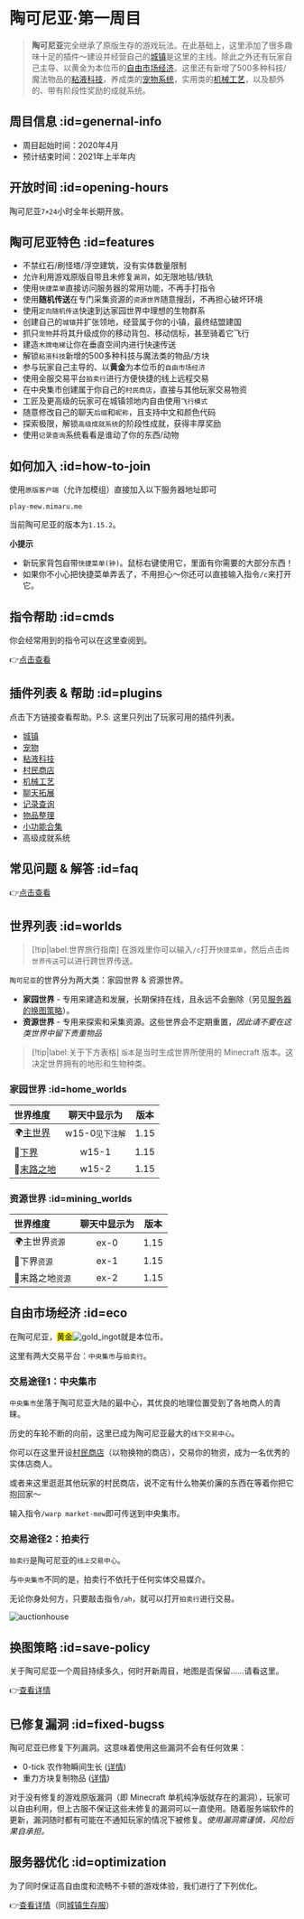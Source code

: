 # 陶可尼亚·第一周目

> **陶可尼亚**完全继承了原版生存的游戏玩法。在此基础上，这里添加了很多趣味十足的插件～建设并经营自己的[城镇](/plugins/towny.md)是这里的主线。除此之外还有玩家自己主导、以黄金为本位币的[自由市场经济](#eco)。这里还有新增了500多种科技/魔法物品的[粘液科技](/plugins/slimefun.md)，养成类的[宠物系统](/plugins/mypet.md)，实用类的[机械工艺](/plugins/craftbook.md)，以及额外的、带有阶段性奖励的成就系统。

## 周目信息 :id=genernal-info

- 周目起始时间：2020年4月
- 预计结束时间：2021年上半年内

## 开放时间 :id=opening-hours

陶可尼亚`7×24`小时全年长期开放。

## 陶可尼亚特色 :id=features

- 不禁红石/刷怪塔/浮空建筑，没有实体数量限制
- 允许利用游戏原版自带且未修复`漏洞`，如无限地毯/铁轨
- 使用`快捷菜单`直接访问服务器的常用功能，不再手打指令
- 使用**随机传送**在专门采集资源的`资源世界`随意搜刮，不再担心破坏环境
- 使用`定向随机传送`快速到达家园世界中理想的生物群系
- 创建自己的`城镇`并扩张领地，经营属于你的小镇，最终结盟建国
- 抓只`宠物`并将其升级成你的移动背包、移动信标，甚至骑着它飞行
- 建造`木牌电梯`让你在垂直空间内进行快速传送
- 解锁`粘液科技`新增的500多种科技与魔法类的物品/方块
- 参与玩家自己主导的、以**黄金**为本位币的`自由市场经济`
- 使用全服交易平台`拍卖行`进行方便快捷的线上远程交易
- 在中央集市创建属于你自己的`村民商店`，直接与其他玩家交易物资
- 工匠及更高级的玩家可在城镇领地内自由使用`飞行模式`
- 随意修改自己的聊天`后缀`和`昵称`，且支持中文和颜色代码
- 探索极限，解锁`高级成就系统`的阶段性成就，获得丰厚奖励
- 使用`记录查询`系统看看是谁动了你的东西/动物

## 如何加入 :id=how-to-join

使用`原版客户端`（允许加模组）直接加入以下服务器地址即可

    play-mew.mimaru.me

当前陶可尼亚的版本为`1.15.2`。

**小提示**

- 新玩家背包自带`快捷菜单(钟)`。<kbd>鼠标右键</kbd>使用它，里面有你需要的大部分东西！
- 如果你不小心把快捷菜单弄丢了，不用担心～你还可以直接输入指令`/c`来打开它。

## 指令帮助 :id=cmds

你会经常用到的指令可以在这里查阅到。

👉[点击查看](/navbar/cmds/mew.md)

## 插件列表 & 帮助 :id=plugins

点击下方链接查看帮助。P.S. 这里只列出了玩家可用的插件列表。
 
- [城镇](/plugins/towny.md)
- [宠物](/plugins/mypet.md)
- [粘液科技](/plugins/slimefun.md)
- [村民商店](/plugins/shopkeepers.md)
- [机械工艺](/plugins/craftbook.md)
- [聊天拓展](/plugins/chatutil.md)
- [记录查询](/plugins/logblock.md)
- [物品整理](/plugins/chestsort.md)
- [小功能合集](/plugins/nu.md)
- 高级成就系统

## 常见问题 & 解答 :id=faq

👉[点击查看](/mc-servers/mew/faq.md)

## 世界列表 :id=worlds

> [!tip|label:世界旅行指南]
> 在游戏里你可以输入`/c`打开`快捷菜单`，然后点击`跨世界传送`可以进行跨世界传送。

`陶可尼亚`的世界分为两大类：家园世界 & 资源世界。

- **家园世界** - 专用来建造和发展，长期保持在线，且永远不会删除（另见[服务器的换图策略](/welcome/faq.md#save-policy)）。  
- **资源世界** - 专用来探索和采集资源。这些世界会不定期重置，<em>因此请不要在这类世界中留下贵重物品</em>

> [!tip|label:关于下方表格]
> `版本`是当时生成世界所使用的 Minecraft 版本。这决定世界拥有的地形和生物种类。

<!-- panels:start -->

<!-- div:left-panel -->

### 家园世界 :id=home_worlds

| 世界维度                  | 聊天中显示为 | 版本  |
| :------------------------ | :----------: | :---: |
| 🌍[主世界][the_overworld] |    w15-0<small>见下注解</small>     | 1.15  |
| 👹[下界][the_nether]      |    w15-1     | 1.15  |
| 🌃[末路之地][the_end]     |    w15-2     | 1.15  |

<!-- div:right-panel -->

### 资源世界 :id=mining_worlds

| 世界维度                  | 聊天中显示为 | 版本  |
| :------------------------ | :----------: | :---: |
| 🌍主世界<small>资源</small>   |     ex-0     | 1.15  |
| 👹下界<small>资源</small>     |     ex-1     | 1.15  |
| 🌃末路之地<small>资源</small> |     ex-2     | 1.15  |

<!-- panels:end -->

<!-- > [!tip|label:世界命名规则]
> 世界的命名规则为`世界分类-世界维度`。对于`-`前半部分`世界分类`，以`w`开头代表这个世界是`家园世界`，后面跟着的`数字`代表`家园世界`开始的`版本号`；`ex`代表这个世界是`资源世界`。对于`-`后半部分`世界维度`，为`0`代表[主世界][the_overworld]，为`1`代表[下界][the_nether]，为`2`代表[末路之地][the_end]。 -->

[the_overworld]: https://minecraft-zh.gamepedia.com/%E4%B8%BB%E4%B8%96%E7%95%8C
[the_nether]: https://minecraft-zh.gamepedia.com/%E4%B8%8B%E7%95%8C
[the_end]: https://minecraft-zh.gamepedia.com/%E6%9C%AB%E8%B7%AF%E4%B9%8B%E5%9C%B0
[superflat]: https://minecraft-zh.gamepedia.com/%E8%B6%85%E5%B9%B3%E5%9D%A6%E4%B8%96%E7%95%8C
[bbs]: http://bbs.mimaru.me/

## 自由市场经济 :id=eco

在陶可尼亚，<mark>黄金</mark>![gold_ingot](https://gamepedia.cursecdn.com/minecraft_zh_gamepedia/5/57/Gold_Ingot_JE3_BE2.png ':class=img-16')就是本位币。

这里有两大交易平台：`中央集市`与`拍卖行`。

### 交易途径1：中央集市

`中央集市`坐落于陶可尼亚大陆的最中心，其优良的地理位置受到了各地商人的青睐。

历史的车轮不断的向前，这里已成为陶可尼亚最大的`线下交易中心`。

你可以在这里开设[村民商店](/plugins/shopkeepers.md)（以物换物的商店），交易你的物资，成为一名优秀的实体店商人。

或者来这里逛逛其他玩家的村民商店，说不定有什么物美价廉的东西在等着你把它抱回家～

输入指令`/warp market-mew`即可传送到中央集市。

### 交易途径2：拍卖行

`拍卖行`是陶可尼亚的`线上交易中心`。

与`中央集市`不同的是，拍卖行不依托于任何实体交易媒介。

无论你身处何方，只要敲击指令`/ah`，就可以打开`拍卖行`进行交易。

![auctionhouse](https://mimaru-jp.oss-ap-northeast-1.aliyuncs.com/images/auction-house.png)

## 换图策略 :id=save-policy

关于陶可尼亚一个周目持续多久，何时开新周目，地图是否保留……请看这里。

👉[查看详情](/mc-servers/mew/save-policy.md)

## 已修复漏洞 :id=fixed-bugss

陶可尼亚已修复下列漏洞。这意味着使用这些漏洞不会有任何效果：

- 0-tick 农作物瞬间生长 ([详情](https://bugs.mojang.com/browse/MC-113809))
- 重力方块复制物品 ([详情](https://minecraft.gamepedia.com/Tutorials/Block_and_item_duplication))

对于没有修复的游戏原版漏洞（即 Minecraft 单机纯净版就存在的漏洞），玩家可以自由利用，但上古服不保证这些未修复的漏洞可以一直使用。随着服务端软件的更新，漏洞随时都有可能在不通知玩家的情况下被修复。<em>使用漏洞需谨慎，风险后果自承担。</em>

## 服务器优化 :id=optimization

为了同时保证高自由度和流畅不卡顿的游戏体验，我们进行了下列优化。

👉[查看详情](/mc-servers/survival/optimization.md)（同[城镇生存服](/mc-servers/survival.md)）
